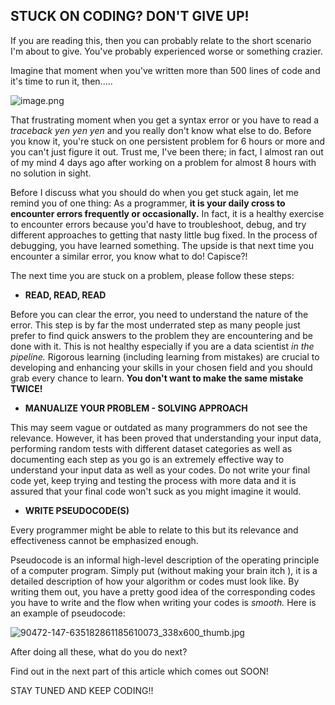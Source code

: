 ## STUCK ON CODING? DON'T GIVE UP!

If you are reading this, then you can probably relate to the short scenario I'm about to give. You've probably experienced worse or something crazier.

Imagine that moment when you've written more than 500 lines of code and it's time to run it, then.....


![image.png](https://cdn.hashnode.com/res/hashnode/image/upload/v1597531889236/12BMUCKq3.png)


That frustrating moment when you get a syntax error or you have to read a *traceback yen yen yen* and you really don't know what else to do. Before you know it, you're stuck on one persistent problem for 6 hours or more and you can't just figure it out. Trust me, I've been there; in fact, I almost ran out of my mind 4 days ago after working on a problem for almost 8 hours with no solution in sight.


Before I discuss what you should do when you get stuck again, let me remind you of one thing: As a programmer, **it is your daily cross to encounter errors frequently or occasionally.** In fact, it is a healthy exercise to encounter errors because you'd have to troubleshoot, debug, and try different approaches to getting that nasty little bug fixed. In the process of debugging, you have learned something. The upside is that next time you encounter a similar error, you know what to do! Capisce?!


The next time you are stuck on a problem, please follow these steps:

- **READ, READ, READ**

Before you can clear the error, you need to understand the nature of the error. This step is by far the most underrated step as many people just prefer to find quick answers to the problem they are encountering and be done with it. This is not healthy especially if you are a data scientist *in the pipeline.* Rigorous learning (including learning from mistakes) are crucial to developing and enhancing your skills in your chosen field and you should grab every chance to learn. **You don't want to make the same mistake TWICE!**


- **MANUALIZE YOUR PROBLEM - SOLVING APPROACH**

This may seem vague or outdated as many programmers do not see the relevance. However, it has been proved that understanding your input data, performing random tests with different dataset categories as well as documenting each step as you go is an extremely effective way to understand your input data as well as your codes. Do not write your final code yet, keep trying and testing the process with more data and it is assured that your final code won't suck as you might imagine it would.


- **WRITE PSEUDOCODE(S)**

Every programmer might be able to relate to this but its relevance and effectiveness cannot be emphasized enough. 

Pseudocode is an informal high-level description of the operating principle of a computer program. Simply put (without making your brain itch <lol>), it is a detailed description of how your algorithm or codes must look like. By writing them out, you have a pretty good idea of the corresponding codes you have to write and the flow when writing your codes is *smooth.* Here is an example of pseudocode:


![90472-147-635182861185610073_338x600_thumb.jpg](https://cdn.hashnode.com/res/hashnode/image/upload/v1597531574197/6Je1sZxQg.jpeg)


After doing all these, what do you do next?

Find out in the next part of this article which comes out SOON!


STAY TUNED AND KEEP CODING!!

 